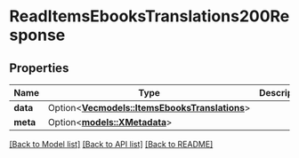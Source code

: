 # ReadItemsEbooksTranslations200Response

## Properties

Name | Type | Description | Notes
------------ | ------------- | ------------- | -------------
**data** | Option<[**Vec<models::ItemsEbooksTranslations>**](ItemsEbooksTranslations.md)> |  | [optional]
**meta** | Option<[**models::XMetadata**](x-metadata.md)> |  | [optional]

[[Back to Model list]](../README.md#documentation-for-models) [[Back to API list]](../README.md#documentation-for-api-endpoints) [[Back to README]](../README.md)



